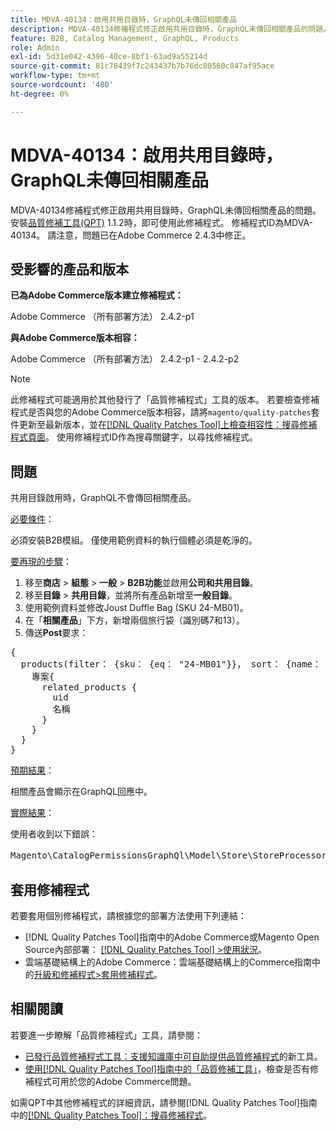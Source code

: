 ```yaml
---
title: MDVA-40134：啟用共用目錄時，GraphQL未傳回相關產品
description: MDVA-40134修補程式修正啟用共用目錄時，GraphQL未傳回相關產品的問題。 安裝[Quality Patches Tool (QPT)](https://experienceleague.adobe.com/en/docs/commerce-knowledge-base/kb/announcements/commerce-announcements/magento-quality-patches-released-new-tool-to-self-serve-quality-patches) 1.1.2時，即可使用此修補程式。 修補程式ID為MDVA-40134。 請注意，問題已在Adobe Commerce 2.4.3中修正。
feature: B2B, Catalog Management, GraphQL, Products
role: Admin
exl-id: 5d31e042-4396-40ce-8bf1-63ad9a55214d
source-git-commit: 81c78439f7c243437b7b76dc80560c847af95ace
workflow-type: tm+mt
source-wordcount: '480'
ht-degree: 0%

---
```


# MDVA-40134：啟用共用目錄時，GraphQL未傳回相關產品

MDVA-40134修補程式修正啟用共用目錄時，GraphQL未傳回相關產品的問題。 安裝[品質修補工具(QPT)](https://experienceleague.adobe.com/en/docs/commerce-knowledge-base/kb/announcements/commerce-announcements/magento-quality-patches-released-new-tool-to-self-serve-quality-patches) 1.1.2時，即可使用此修補程式。 修補程式ID為MDVA-40134。 請注意，問題已在Adobe Commerce 2.4.3中修正。

## 受影響的產品和版本

**已為Adobe Commerce版本建立修補程式：**

Adobe Commerce （所有部署方法） 2.4.2-p1

**與Adobe Commerce版本相容：**

Adobe Commerce （所有部署方法） 2.4.2-p1 - 2.4.2-p2

>[!NOTE]
>
>此修補程式可能適用於其他發行了「品質修補程式」工具的版本。 若要檢查修補程式是否與您的Adobe Commerce版本相容，請將`magento/quality-patches`套件更新至最新版本，並在[[!DNL Quality Patches Tool]上檢查相容性：搜尋修補程式頁面](https://experienceleague.adobe.com/en/docs/commerce-knowledge-base/kb/announcements/commerce-announcements/magento-quality-patches-released-new-tool-to-self-serve-quality-patches)。 使用修補程式ID作為搜尋關鍵字，以尋找修補程式。

## 問題

共用目錄啟用時，GraphQL不會傳回相關產品。

<u>必要條件</u>：

必須安裝B2B模組。
僅使用範例資料的執行個體必須是乾淨的。

<u>要再現的步驟</u>：

1. 移至&#x200B;**商店** > **組態** > **一般** > **B2B功能**&#x200B;並啟用&#x200B;**公司和共用目錄**。
1. 移至&#x200B;**目錄** > **共用目錄**，並將所有產品新增至&#x200B;**一般目錄**。
1. 使用範例資料並修改Joust Duffle Bag (SKU 24-MB01)。
1. 在「**相關產品**」下方，新增兩個旅行袋（識別碼7和13）。
1. 傳送&#x200B;**Post**&#x200B;要求：

<pre>{
  products(filter： {sku： {eq： "24-MB01"}}， sort： {name： ASC}) {
    專案{
      related_products {
        uid
        名稱
      }
    }
  }
}</pre>

<u>預期結果</u>：

相關產品會顯示在GraphQL回應中。

<u>實際結果</u>：

使用者收到以下錯誤：

<pre>Magento\CatalogPermissionsGraphQl\Model\Store\StoreProcessor：：getStoreId()的傳回值必須是int型別，null傳回{"exception"："[object] (GraphQL\\Error\\Error(code： 0)：Magento\\CatalogPermissionsGraphQl\\Model\\Store\\StoreProcessor：：getStoreId()的傳回值必須是int型別，傳回null </pre>

## 套用修補程式

若要套用個別修補程式，請根據您的部署方法使用下列連結：

* [!DNL Quality Patches Tool]指南中的Adobe Commerce或Magento Open Source內部部署： [[!DNL Quality Patches Tool] >使用狀況](/help/tools/quality-patches-tool/usage.md)。
* 雲端基礎結構上的Adobe Commerce：雲端基礎結構上的Commerce指南中的[升級和修補程式>套用修補程式](https://experienceleague.adobe.com/docs/commerce-cloud-service/user-guide/develop/upgrade/apply-patches.html)。

## 相關閱讀

若要進一步瞭解「品質修補程式」工具，請參閱：

* [已發行品質修補程式工具：支援知識庫中可自助提供品質修補程式](https://experienceleague.adobe.com/en/docs/commerce-knowledge-base/kb/announcements/commerce-announcements/magento-quality-patches-released-new-tool-to-self-serve-quality-patches)的新工具。
* [使用[!DNL Quality Patches Tool]指南中的「品質修補工具」](/help/tools/quality-patches-tool/patches-available-in-qpt/check-patch-for-magento-issue-with-magento-quality-patches.md)，檢查是否有修補程式可用於您的Adobe Commerce問題。

如需QPT中其他修補程式的詳細資訊，請參閱[!DNL Quality Patches Tool]指南中的[[!DNL Quality Patches Tool]：搜尋修補程式](https://experienceleague.adobe.com/tools/commerce-quality-patches/index.html)。
